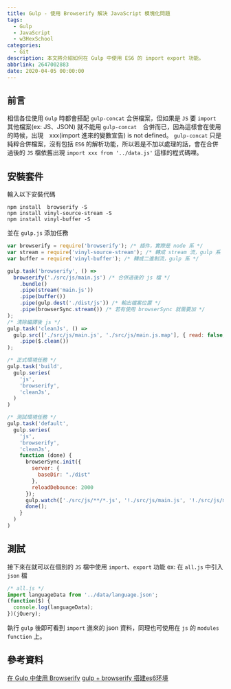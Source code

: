 ```yaml
---
title: Gulp - 使用 Browserify 解決 JavaScript 模塊化問題
tags:
  - Gulp
  - JavaScript
  - w3HexSchool
categories:
  - Git
description: 本文將介紹如何在 Gulp 中使用 ES6 的 import export 功能。
abbrlink: 2647002883
date: 2020-04-05 00:00:00
---
```

## 前言
相信各位使用 `Gulp` 時都會搭配 `gulp-concat` 合併檔案，但如果是 `JS` 要 `import` 其他檔案(ex: JS、JSON) 就不能用 `gulp-concat`　合併而已，因為這樣會在使用的時候，出現　xxx(import 進來的變數宣告) is not defined。
`gulp-concat` 只是純粹合併檔案，沒有包括 `ES6` 的解析功能，所以若是不加以處理的話，會在合併過後的 `JS` 檔依舊出現 `import xxx from '../data.js'` 這樣的程式碼哩。

## 安裝套件
輸入以下安裝代碼
```
npm install  browserify -S
npm install vinyl-source-stream -S
npm install vinyl-buffer -S
```
並在 `gulp.js` 添加任務
``` JavaScript
var browserify = require('browserify'); /* 插件，實際是 node 系 */
var stream = require('vinyl-source-stream'); /* 轉成 stream 流，gulp 系 */
var buffer = require('vinyl-buffer'); /* 轉成二進制流，gulp 系 */

gulp.task('browserify', () => 
  browserify('./src/js/main.js') /* 合併過後的 js 檔 */
    .bundle()
    .pipe(stream('main.js'))
    .pipe(buffer())
    .pipe(gulp.dest('./dist/js')) /* 輸出檔案位置 */
    .pipe(browserSync.stream()) /* 若有使用 browserSync 就需要加 */
);
/* 清除編譯後 js */
gulp.task('cleanJs', () =>
  gulp.src(['./src/js/main.js', './src/js/main.js.map'], { read: false, allowEmpty: true })
    .pipe($.clean())
);

/* 正式環境任務 */
gulp.task('build',
  gulp.series(
    'js',
    'browserify',
    'cleanJs',
  )
)

/* 測試環境任務 */
gulp.task('default',
  gulp.series(
    'js',
    'browserify',
    'cleanJs',
    function (done) {
      browserSync.init({
        server: {
          baseDir: "./dist"
        },
        reloadDebounce: 2000
      });
      gulp.watch(['./src/js/**/*.js', '!./src/js/main.js', '!./src/js/main.js.map'], gulp.series('js', 'browserify', 'cleanJs'));
      done();
    }
  )
)
```

## 測試
接下來在就可以在個別的 `JS` 檔中使用 `import`、`export` 功能
ex: 在 `all.js` 中引入 `json` 檔
``` JavaScript
/* all.js */
import languageData from '../data/language.json';
(function($) {
  console.log(languageData);
})(jQuery);
```
執行 `gulp` 後即可看到 `import` 進來的 json 資料，同理也可使用在 `js` 的 `modules function` 上。

## 參考資料
[在 Gulp 中使用 Browserify](https://csspod.com/using-browserify-with-gulp/)
[gulp + browserify 搭建es6环境](https://www.jianshu.com/p/34d9782f9cd6)



